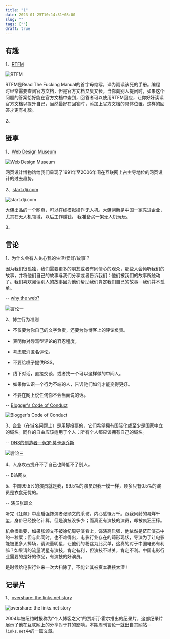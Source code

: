 ```yaml
---
title: "1"
date: 2023-01-25T10:14:31+08:00
slug: ""
tags: [""]
draft: true
---
```




## 有趣

1、[RTFM](https://www.wikiwand.com/en/RTFM)

![RTFM](https://vip2.loli.io/2023/02/08/7DM5jv4AFkgoieW.webp)

RTFM是Read The Fucking Manual的首字母缩写，译为阅读该死的手册。编程时经常需要查阅官方文档，但是官方文档又臭又长。当你向别人提问时，如果这个问题的答案恰好能在官方文档中查到，回答者可以使用RTFM回应，让你好好读读官方文档以提升自己，当然最好在回答时，添加上官方文档的具体位置，这样的回答才更有礼貌。

2、





## 链享

1、[Web Design Museum](https://www.webdesignmuseum.org/)

![Web Design Museum](https://vip2.loli.io/2023/01/31/oKhaUFROtygi7YI.webp)

网页设计博物馆给我们呈现了1991年至2006年间在互联网上占主导地位的网页设计的过去趋势。

2、[start.dji.com](https://start.dji.com/)

![start.dji.com](https://vip2.loli.io/2023/02/08/T3auDXyUYvsHFmS.webp)

大疆出品的一个网页，可以在线模拟操作无人机。大疆创新是中国一家先进企业，尤其在无人机领域，以后工作赚钱， 我准备买一架无人机玩玩。

3、

## 言论

1、为什么会有人关心我的生活/爱好/故事？

因为我们很孤独，我们需要更多的朋友或者有同情心的观众，那些人会倾听我们的故事，并将他们自己的故事与我们分享或者告诉我们：他们被我们的故事所触动了。我们喜欢阅读别人的故事因为他们帮助我们肯定我们自己的故事—我们并不孤单。

-- [why the web?](https://links.net/dox/tech/whyweb.html)

![言论一](https://vip2.loli.io/2023/01/31/eFUrPJgxvSuZjwE.webp)

2、博主行为准则

+ 不仅要为你自己的文字负责，还要为你博客上的评论负责。

+ 表明你对辱骂型评论的容忍程度。

+ 考虑取消匿名评论。
  
+ 不要给喷子提供RSS。

+ 线下对话，直接交谈，或者找一个可以这样做的中间人。

+ 如果你认识一个行为不端的人，告诉他们如何才能变得更好。

+ 不要在网上说任何你不会当面说的话。

-- [Blogger's Code of Conduct](https://www.wikiwand.com/en/Blogger's_Code_of_Conduct)

![Blogger's Code of Conduct](https://vip2.loli.io/2023/01/31/WjAHTFg5ot6a87v.webp)

3、企业（在域名问题上）是用脚投票的，它们希望拥有国际化或至少是国家中立的域名。同样的自由应该适用于个人；所有个人都应该拥有自己的域名。

-- [DNS的创造者—保罗·莫卡派乔斯 ](https://nic.eu.org/)

![言论三](https://vip2.loli.io/2023/02/02/OJKxXluiVS76NQL.webp)

4、人身攻击提升不了自己也降低不了别人。

-- B站网友

5、中国99.5%的演员就是我，99.5%的演员跟我一模一样，顶多只有0.5%的演员是衣食无忧的。

-- 演员张颂文

听完《狂飙》中高启强饰演者张颂文的采访，内心感慨万千。跟我同龄的易烊千玺，身价已经按亿计算，但是演技没多少；而真正有演技的演员，却被疯狂压榨。

机会很重要，如果张颂文不被徐纪周导演看上，饰演高启强，他依然是茫茫演员中的一粒粟；但与此同时，也不难得出，电影行业存在的畸形现状，导演为了让电影能被更多人捧场，请流量明星，让他们的粉丝为此买单，这真的对于中国电影有利嘛？如果请的流量明星有演技，肯定有利，但演技不过关，肯定不利。中国电影行业需要的是好的作品，有演技的好演员。

是时候给电影行业来一次大扫除了，不能让其被资本裹挟太深！




## 记录片

1、[overshare: the links.net story](https://www.youtube.com/watch?v=AxD4mqFtySQ)

![overshare: the links.net story](https://vip2.loli.io/2023/01/31/NtTUeYqIx4AMJ3b.webp)

2004年被纽约时报称为“个人博客之父”的贾斯汀·霍尔推出的纪录片，这部纪录片展示了他在互联网上的分享对于其的影响。本期周刊言论一就出自其网站—`links.net`中的一篇文章。
